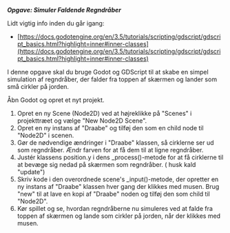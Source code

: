 ***Opgave: Simuler Faldende Regndråber***

Lidt vigtig info inden du går igang:
- [https://docs.godotengine.org/en/3.5/tutorials/scripting/gdscript/gdscript_basics.html?highlight=inner#inner-classes](https://docs.godotengine.org/en/3.5/tutorials/scripting/gdscript/gdscript_basics.html?highlight=inner#inner-classes)

I denne opgave skal du bruge Godot og GDScript til at skabe en simpel simulation af regndråber, der falder fra toppen af skærmen og lander som små cirkler på jorden.

Åbn Godot og opret et nyt projekt.

1. Opret en ny Scene (Node2D) ved at højreklikke på "Scenes" i projekttræet og vælge "New Node2D Scene".
2. Opret en ny instans af "Draabe" og tilføj den som en child node til "Node2D" i scenen.
3. Gør de nødvendige ændringer i "Draabe" klassen, så cirklerne ser ud som regndråber. Ændr farven for at få dem til at ligne regndråber.
4. Justér klassens position.y i dens _process()-metode for at få cirklerne til at bevæge sig nedad på skærmen som regndråber. ( husk kald "update")
5. Skriv kode i den overordnede scene's _input()-metode, der opretter en ny instans af "Draabe" klassen hver gang der klikkes med musen. Brug "new" til at lave en kopi af "Draabe" noden og tilføj den som child til "Node2D".
6. Kør spillet og se, hvordan regndråberne nu simuleres ved at falde fra toppen af skærmen og lande som cirkler på jorden, når der klikkes med musen.

